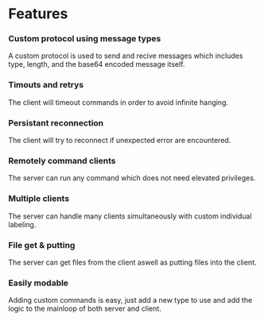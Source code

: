# Features

### Custom protocol using message types
A custom protocol is used to send and recive messages which includes type, length, and the base64 encoded message itself.

### Timouts and retrys
The client will timeout commands in order to avoid infinite hanging.

### Persistant reconnection
The client will try to reconnect if unexpected error are encountered.

### Remotely command clients
The server can run any command which does not need elevated privileges.

### Multiple clients
The server can handle many clients simultaneously with custom individual labeling.

### File get & putting
The server can get files from the client aswell as putting files into the client.

### Easily modable
Adding custom commands is easy, just add a new type to use and add the logic to the mainloop of both server and client.
